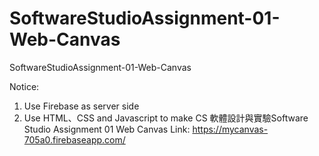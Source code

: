 # SoftwareStudioAssignment-01-Web-Canvas
SoftwareStudioAssignment-01-Web-Canvas

Notice:
  1. Use Firebase as server side
  2. Use HTML、CSS and Javascript to make
CS 軟體設計與實驗Software Studio Assignment 01 Web Canvas
Link: https://mycanvas-705a0.firebaseapp.com/
